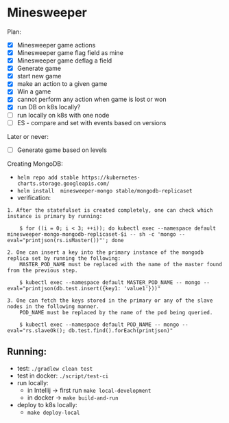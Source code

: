 # Minesweeper

Plan:

* [x] Minesweeper game actions
* [x] Minesweeper game flag field as mine
* [x] Minesweeper game deflag a field 
* [x] Generate game
* [x] start new game
* [x] make an action to a given game
* [x] Win a game
* [x] cannot perform any action when game is lost or won
* [x] run DB on k8s locally?
* [ ] run locally on k8s with one node
* [ ] ES - compare and set with events based on versions 

Later or never:

* [ ] Generate game based on levels

Creating MongoDB:

* `helm repo add stable https://kubernetes-charts.storage.googleapis.com/`
* `helm install  minesweeper-mongo stable/mongodb-replicaset`
* verification:
```
1. After the statefulset is created completely, one can check which instance is primary by running:

    $ for ((i = 0; i < 3; ++i)); do kubectl exec --namespace default minesweeper-mongo-mongodb-replicaset-$i -- sh -c 'mongo --eval="printjson(rs.isMaster())"'; done

2. One can insert a key into the primary instance of the mongodb replica set by running the following:
    MASTER_POD_NAME must be replaced with the name of the master found from the previous step.

    $ kubectl exec --namespace default MASTER_POD_NAME -- mongo --eval="printjson(db.test.insert({key1: 'value1'}))"

3. One can fetch the keys stored in the primary or any of the slave nodes in the following manner.
    POD_NAME must be replaced by the name of the pod being queried.

    $ kubectl exec --namespace default POD_NAME -- mongo --eval="rs.slaveOk(); db.test.find().forEach(printjson)"
```

## Running:

* test: `./gradlew clean test`
* test in docker: `./script/test-ci`
* run locally:
  * in Intellij -> first run `make local-development`
  * in docker -> `make build-and-run`
* deploy to k8s locally:
  * `make deploy-local`
  

